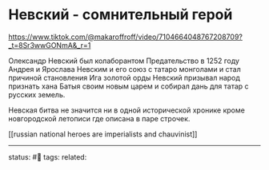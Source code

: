 # Невский - сомнительный герой
https://www.tiktok.com/@makaroffroff/video/7104664048767208709?_t=8Sr3wwGONmA&_r=1

Олександр Невский был колаборантом
Предательство в 1252 году Андрея и Ярослава Невским и его союз с татаро монголами и стал причиной становления Ига золотой орды
Невский призывал народ признать хана Батыя своим новым царем
и собирал дань для татар с русских земель.

Невская битва не значится ни в одной исторической хронике кроме новгородской летописи где описана в паре строчек. 

[[russian national heroes are imperialists and chauvinist]]

---
status: #🌱 
tags: 
related: 